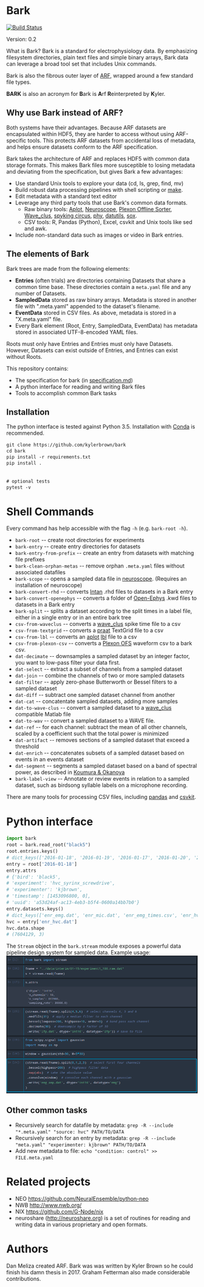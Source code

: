 # Bark
[![Build Status](https://travis-ci.org/kylerbrown/bark.svg?branch=master)](https://travis-ci.org/kylerbrown/bark)

Version: 0.2

What is Bark? Bark is a standard for electrophysiology data. By emphasizing filesystem 
directories, plain text files and simple binary arrays, Bark data can leverage a broad tool set that includes Unix commands.

Bark is also the fibrous outer layer of [ARF](https://github.com/melizalab/arf), wrapped around a few standard
file types.

**BARK** is also an acronym for **B**ark is **A**rf **R**einterpreted by **K**yler.


## Why use Bark instead of ARF?

Both systems have their advantages. Because ARF datasets are encapsulated 
within HDF5, they are harder to access without using ARF-specific tools.
This protects ARF datasets from accidental loss of metadata, and helps ensure
datasets conform to the ARF specification.

Bark takes the architecture of ARF and replaces HDF5 with common data storage formats.
This makes Bark files more susceptible to losing metadata and deviating
from the specification, but gives Bark a few advantages:

+ Use standard Unix tools to explore your data (cd, ls, grep, find, mv)
+ Build robust data processing pipelines with shell scripting or
  [make](http://kbroman.org/minimal_make/).
+ Edit metadata with a standard text editor
+ Leverage any third party tools that use Bark's common data formats.
  + Raw binary tools: [Aplot](https://github.com/melizalab/aplot), [Neuroscope](http://neurosuite.sourceforge.net/), 
[Plexon Offline Sorter](http://www.plexon.com/products/offline-sorter), [Wave_clus](https://github.com/csn-le/wave_clus), 
[spyking circus](https://spyking-circus.readthedocs.io), [phy](https://github.com/kwikteam/phy), 
[datutils](https://github.com/kylerbrown/datutils), [sox](http://sox.sourceforge.net/sox.html).
  + CSV tools: R, Pandas (Python), Excel, csvkit and Unix tools like sed and
      awk.
+ Include non-standard data such as images or video in Bark entries.

## The elements of Bark
Bark trees are made from the following elements:

- **Entries** (often trials) are directories containing Datasets that share a
  common time base. These directories contain a `meta.yaml` file and any number
  of Datasets.
- **SampledData** stored as raw binary arrays. Metadata is stored in another
  file with ".meta.yaml" appended to the dataset's filename.
- **EventData** stored in CSV files. As above, metadata is stored in a "X.meta.yaml"
  file.
- Every Bark element (Root, Entry, SampledData, EventData) has metadata stored in associated UTF-8-encoded YAML files.

Roots must only have Entries and Entries must only have Datasets.
However, Datasets can exist outside of Entries, and Entries can exist without Roots.

This repository contains:

-   The specification for bark (in [specification.md](specification.md))
-   A python interface for reading and writing Bark files
-   Tools to accomplish common Bark tasks

## Installation

The python interface is tested against Python 3.5. Installation with [Conda](http://conda.pydata.org/miniconda.html) is recommended.

    git clone https://github.com/kylerbrown/bark
    cd bark
    pip install -r requirements.txt
    pip install .


    # optional tests
    pytest -v


# Shell Commands

Every command has help accessible with the flag `-h` (e.g. `bark-root -h`).

- `bark-root` -- create root directories for experiments
- `bark-entry` -- create entry directories for datasets
- `bark-entry-from-prefix` -- create an entry from datasets with matching file prefixes
- `bark-clean-orphan-metas` -- remove orphan `.meta.yaml` files without associated datafiles
- `bark-scope` -- opens a sampled data file in [neuroscope](http://neurosuite.sourceforge.net/). (Requires an installation of neuroscope)  
- `bark-convert-rhd` -- converts [Intan](http://intantech.com/) .rhd files to datasets in a Bark entry
- `bark-convert-openephys` -- converts a folder of [Open-Ephys](http://www.open-ephys.org/) .kwd files to datasets in a Bark entry
- `bark-split` -- splits a dataset according to the split times in a label file, either in a single entry or in an entire bark tree
- `csv-from-waveclus` -- converts a [wave_clus](https://github.com/csn-le/wave_clus) spike time file to a csv
- `csv-from-textgrid` -- converts a [praat](http://www.fon.hum.uva.nl/praat/) TextGrid file to a csv
- `csv-from-lbl` -- converts an [aplot](https://github.com/melizalab/aplot) [lbl](https://github.com/kylerbrown/lbl) file to a csv
- `csv-from-plexon-csv` -- converts a [Plexon OFS](http://www.plexon.com/products/offline-sorter) waveform csv to a bark csv.
- `dat-decimate` -- downsamples a sampled dataset by an integer factor, you want to low-pass filter your data first.
- `dat-select` -- extract a subset of channels from a sampled dataset
- `dat-join` -- combine the channels of two or more sampled datasets
- `dat-filter` -- apply zero-phase Butterworth or Bessel filters to a sampled dataset
- `dat-diff` -- subtract one sampled dataset channel from another
- `dat-cat` -- concatentate sampled datasets, adding more samples
- `dat-to-wave-clus` -- convert a sampled dataset to a [wave_clus](https://github.com/csn-le/wave_clus)
  compatible Matlab file
- `dat-to-wav` -- convert a sampled dataset to a WAVE file.
- `dat-ref` -- for each channel: subtract the mean of all other channels, scaled by a coefficient such that the total power is minimized
- `dat-artifact` -- removes sections of a sampled dataset that exceed a threshold
- `dat-enrich` -- concatenates subsets of a sampled dataset based on events in an events dataset
- `dat-segment` -- segments a sampled dataset based on a band of spectral power, as described in [Koumura & Okanoya](dx.doi.org/10.1371/journal.pone.0159188)
- `bark-label-view` -- Annotate or review events in relation to a sampled dataset, such as birdsong syllable labels on a microphone recording.

There are many tools for processing CSV files, including [pandas](http://pandas.pydata.org/) and [csvkit](https://csvkit.readthedocs.io).

# Python interface
```python
import bark
root = bark.read_root("black5")
root.entries.keys()
# dict_keys(['2016-01-18', '2016-01-19', '2016-01-17', '2016-01-20', '2016-01-21'])
entry = root['2016-01-18']
entry.attrs
# {'bird': 'black5',
# 'experiment': 'hvc_syrinx_screwdrive',
# 'experimenter': 'kjbrown',
# 'timestamp': [1453096800, 0],
# 'uuid': 'a53d24af-ac13-4eb3-b5f4-0600a14bb7b0'}
entry.datasets.keys()
# dict_keys(['enr_emg.dat', 'enr_mic.dat', 'enr_emg_times.csv', 'enr_hvc.dat', 'raw.label', 'enr_hvc_times.csv', 'enr.label'])
hvc = entry['enr_hvc.dat']
hvc.data.shape
# (7604129, 3)
```


The `Stream` object in the `bark.stream` module exposes a powerful data pipeline design system for sampled data.
Example usage:
![Example usage](bark-stream-example.png)



## Other common tasks

- Recursively search for datafile by metadata: `grep -R --include "*.meta.yaml" "source: hvc" PATH/TO/DATA`
- Recursively search for an entry by metadata: `grep -R --include "meta.yaml" "experimenter: kjbrown" PATH/TO/DATA`
- Add new metadata to file: `echo "condition: control" >> FILE.meta.yaml`

# Related projects

-   NEO <https://github.com/NeuralEnsemble/python-neo>
-   NWB <http://www.nwb.org/>
-   NIX <https://github.com/G-Node/nix>
-   neuroshare (<http://neuroshare.org>) is a set of routines for reading and
    writing data in various proprietary and open formats.

# Authors

Dan Meliza created ARF.
Bark was was written by Kyler Brown so he could finish his damn thesis in 2017. Graham Fetterman also made
considerable contributions.
